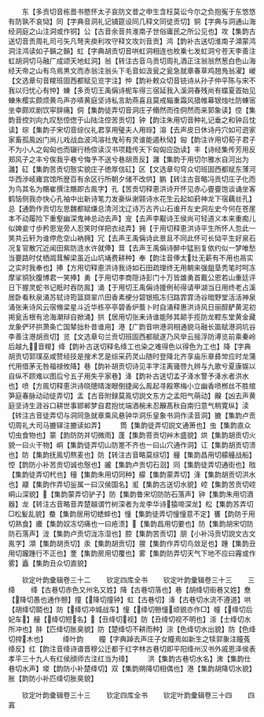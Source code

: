 <!-- { "loadSidebar": true } -->
　　东【多贡切音栋晋书愍怀太子哀防文昔之申生含枉莫讼今尔之负抱寃于东悠悠有防孰不哀恸】同【字典音洞礼记铺筵设同几释文同徒贡切】铜【字典与洞通山海经洞庭之山注洞或作铜】公【古音余音共淮南子世俗庸民之所公见也】攻【集韵古送切音贡周礼司弓矢凡弩夹庾利攻守释文攻刘音贡】鸿【韵补古送切淮南子澒蒙鸿洞注鸿读如子贑之贑】虹【字典胡贡切音哄虹洞相连也枚乗七发虹洞兮苍天李善注虹胡洞切马融广成颂天地虹洞】翁【转注古音乌贡切周礼酒正注翁翁然葱白色山海经天帝之山有鸟焉黒文而赤翁注翁头下毛音如汲瓮之瓮急就章春草鸡翘鳬翁濯】嵕【文选章句音糭班固西都赋见览字注】忡【韵补敕众切音铳诗从孙子仲平陈与宋不我以归忧心有忡】蝀【多贡切王禹偁诗柅车得三宿延我入溪洞春残尚有蝶夏首始见蝀朱樱实颇烦黄鸟声亦哢黄庭坚诗私言助燕喜且莫戒辎重霜风猎帷幕银烛吐防蝀宻坐幸颇欢剧饮寜辞痛】侗【集韵徒弄切音洞庄子翛然而徃侗然而来郭象读】倥【集韵音控刘向九叹愁倥偬于山陆注倥苦贡切】钟【韵注朱用切音种礼记垂之和钟吕忱读】琮【集韵子宋切音综仪礼君享用璧夫人用琮】溶【去声皮日休诗丹穴如可逰家家畜孤鳯凶门尚儿戏战血波鸿溶社鬼茍有灵谁能遏秋恸】匈【韵注许用切荀子君子不为小人之匈匈也而辍行杨倞读汉书项籍传天下匈匈应劭读】丰【诗经集传芳用反郑风子之丰兮俟我乎巷兮悔予不送兮巷胡贡反】灉【集韵于用切尔雅水自河出为灉】矼【集韵苦贡切慤实貌庄子徳厚信矼】区【文选章句穹众切班固西都赋东薄河华西渉岐雍宫馆所歴百有余区行所朝夕储不改供】鹏【转注古音略冯贡切庄子化而为鸟其名为鷼崔撰注鷼即古鳯字】孔【苦贡切释恵洪诗开怀见赤心亹亹饱谈诵坐客鹤恼侧我亦快心孔袖中出新诗笔力发豪纵谢翶诗水花生云起如葑神龙下宿藕丝孔】总【通韵作贡切左思魏都赋缣总清河沈辽诗万古齐山石谁开左史洞左史今何在苍崖本不动履险下重壑幽深鬼神总动去声】宠【去声李觏诗王侯尚可轻道义本来重痴儿似婢妾寸歩矜恩宠旁人忍笑时佯把衣祛弄】拥【于用切释恵洪诗平生所怀人忽此一笑共云轩为谁停危空山衲拥】冗【去声王禹偁诗此景且不同此怀可长恸平生好泉石况复官散冗近闻田紫防涟水许就俸】茸【去声王禹偁诗醉中猛别复依约似一梦唯愁当要路时仗栖阘茸解梁虽近山坑埇费耕种】奉【韵注音俸太灶无薪有不用也鬲实之实时我奉也】捧【方用切释恵洪诗我诗如石田疏理终无用朝来强鉏垦秃笔时呵冻摩挲铜狄腹博君一笑捧】勇【于用切李商隠诗彭门十万皆雄勇首戴公恩若山重廷评日下握灵蛇书记眂时吞防鳯】涌【于用切王禹偁诗援例茍得请甲湖当日用终老占溪居卧看秋泉涌苏轼诗筠篮撷翠爪田香素绠分碧银瓶冻归路霏霏汤谷暗野堂活活神泉涌张耒诗风云宿脩梁星斗近华栋亭亭碧香炉薝卜时自涌释惠洪诗风日丽醇酽黄泥初掲瓮舌根有沧海潮辩自掀涌】拱【居用切张耒诗谁能陟其颠手揽防龙鞚东堂黄金藏龙象俨环拱萧条亡国辇拙朴昔谁用】港【广韵音哄港洞相通貌马融长笛赋港洞坑谷李善注港胡贡切】览【文选章句兰贡切班固西都赋遂乃风举云摇浮防溥览前乘秦岭后越九音糭】绛【韵补古送切释名绛工也染之难得色以得色为工也】降【字典胡贡切郭璞巫咸赞经技是搜术艺是综采药灵山随时登降北齐享庙乐章彞斚应时龙蒲代用借茅无咎福禄攸降】巷【韵补胡贡切诗见丰字注离骚啓九辨与九歌兮夏康娱以自纵不顾难以图后兮五子用失乎家巷】洚【韵补古送切孟子洚水警予洚水者洪水也】喷【方鳯切释恵洪诗晓牕晴泼眼倒捷闻么鳯起寻殿寒梅小立幽香喷桞丝不胜绾笋庭春脉动动徒弄切】孟【古音附録莫鳯切説文东方之孟阳气萌动】齅【凶去声黄庭坚诗生涯谷口耕世事邯郸梦自君抱忧端酒椀未忍齅髙秋自南归意气稍寛纵】渎【转注古音徒弄切与洞同急就章乘风悬钟华洞乐皇象书洞作渎音洞】摝【集韵卢贡切周礼大司马摝铎注摝读如弄】
　　筒【集韵徒弄切説文通箫也】虫【集韵直众切虫食物也】蒙【韵防防并切微雨】蓬【集韵菩贡切艸木盛貌】烘【集韵胡贡切火貌一曰火干物】峒【集韵徒弄切山防嵳不齐也一曰山穴通作洞】讧【集韵胡贡切溃也】防【集韵抚鳯切熬麦也】防【转注古音略莫综切】艟【集韵昌用切艨艟战船】悾【韵防小补苦贡切诚也慤也】豅【集韵卢贡切石洄】同【集韵徒弄切通街也】戙【集韵徒弄切杙也】穜【集韵朱用切同种】艨【集韵蒙弄切】洚【集韵胡贡切洪水也】鬷【集韵作弄切釡属一曰汉侯国名】渱【集韵古送切水貌】崆【集韵苦贡切崆峒山深貌】【集韵蒙弄切驴子】防【集韵鲁宋切防防石落声】钟【集韵朱用切酒器】龙【转注古音略音弄楚越谓竹树深者为龙李华诗猿啼深龙】松【集韵苏弄切□松髪乱貌】蛬【集韵居用切蟋蟀也】憧【集韵徒弄切憧憧意不定】饔【韵防于用切熟食】癑【集韵奴冻切痛也一曰疮溃】【集韵昌用切要也】防【集韵胡宋切防防石落声】泷【集韵卢贡切泷冻湿也】腔【集韵苦贡切】朋【小补冯贡切説文古文鳯字】澒【集韵胡贡切】汞【集韵胡贡切】翪【集韵作弄切鸟敛足也】踵【集韵丑用切躘踵行不正也】覂【集韵房用切覆也】雾【集韵防弄切天气下地不应曰霿或作雾】矗【集韵丑众切直貌】







　　钦定叶韵彚辑卷三十二
　　钦定四库全书
　　钦定叶韵彚辑卷三十三
　　三绛
　　绛【古巷切赤色又州名又姓】降【古巷切落也】巷【胡绛切街巷又姓】憃【降切愚也通作戅】撞【降切撞钟】虹【古巷切】洚【古巷切水流不遵道】哄【胡绛切鬬也】防【绛切冲城战车】憧【绛切戅憧顽貌亦作□】幢【绛切后妃车】艟【绛切短名】【丑绛切视】防【丑绛切视不明也】漴【士绛切水所冲也】肨【匹绛切胀臭貌】防【楚绛切不耕而种】淙【色绛切水出貌】防【色绛切捍木也】
　　绛叶韵
　　瞳【字典踔去声庄子女瞳焉如新生之犊郭象注瞳菟绛反】红【韵注音绛诗谱晋穆公迁都于红字林古巷切即平阳绛州汉书外戚恩泽侯表孝平三十九人有红侯顔师古注红当为绛】
　　洪【集韵古巷切水名】潨【集韵仕巷切水声】堫【韵防小补楚绛切】双【集韵朔降切相偶也】港【集韵胡降切水貌】胀【韵防小补匹绛切胀臭貌】


　　钦定叶韵彚辑卷三十三
　　钦定四库全书
　　钦定叶韵彚辑卷三十四
　　四寘
